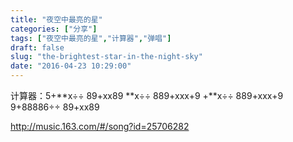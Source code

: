 ```yaml
---
title: "夜空中最亮的星"
categories: ["分享"]
tags: ["夜空中最亮的星","计算器","弹唱"]
draft: false
slug: "the-brightest-star-in-the-night-sky"
date: "2016-04-23 10:29:00"
---
```


计算器：5+**x÷÷ 89+xx89 **x÷÷ 889+xxx+9 +**x÷÷ 889+xxx+9 9+88886÷÷ 89+xx89

<a href="http://music.163.com/#/song?id=25706282" target="_blank">http://music.163.com/#/song?id=25706282</a>
